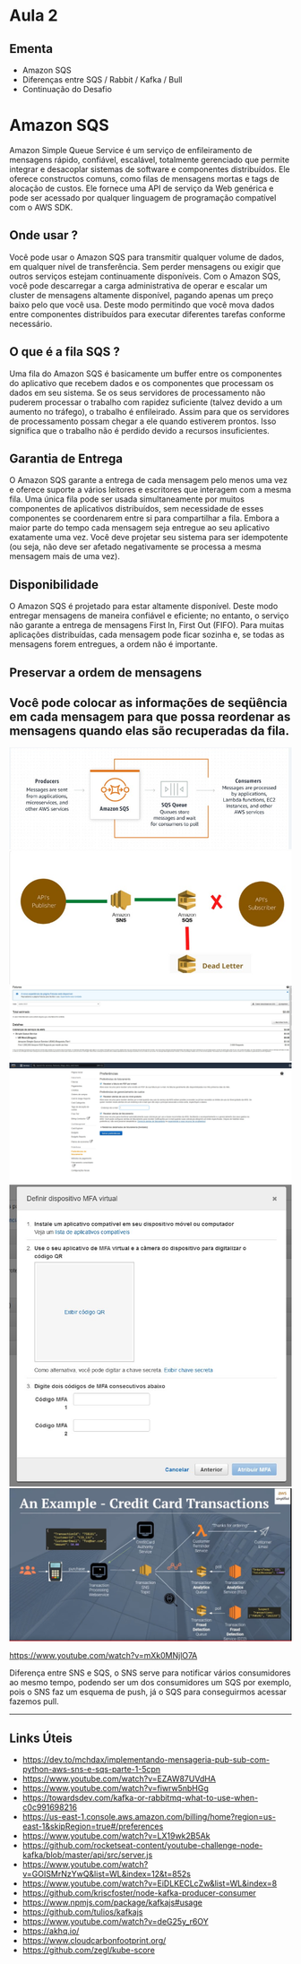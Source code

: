 # Aula 2

## Ementa
 - Amazon SQS
 - Diferenças entre SQS / Rabbit / Kafka / Bull
 - Continuação do Desafio

# Amazon SQS

Amazon Simple Queue Service é um serviço de enfileiramento de mensagens rápido, confiável, escalável,
totalmente gerenciado que permite integrar e desacoplar sistemas de software e componentes distribuídos.
Ele oferece constructos comuns, como filas de mensagens mortas e tags de alocação de custos.
Ele fornece uma API de serviço da Web genérica e pode ser acessado por qualquer linguagem de programação compatível com o AWS SDK.

## Onde usar ?
Você pode usar o Amazon SQS para transmitir qualquer volume de dados, em qualquer nível de transferência.
Sem perder mensagens ou exigir que outros serviços estejam continuamente disponíveis.
Com o Amazon SQS, você pode descarregar a carga administrativa de operar e escalar um cluster de mensagens altamente disponível, pagando apenas um preço baixo pelo que você usa.
Deste modo permitindo que você mova dados entre componentes distribuídos para executar diferentes tarefas conforme necessário.


## O que é a fila SQS ?
Uma fila do Amazon SQS é basicamente um buffer entre os componentes do aplicativo que recebem dados e os componentes que processam os dados em seu sistema.
Se os seus servidores de processamento não puderem processar o trabalho com rapidez suficiente (talvez devido a um aumento no tráfego), o trabalho é enfileirado.
Assim para que os servidores de processamento possam chegar a ele quando estiverem prontos.
Isso significa que o trabalho não é perdido devido a recursos insuficientes.

## Garantia de Entrega
O Amazon SQS garante a entrega de cada mensagem pelo menos uma vez e oferece suporte a vários leitores e escritores que interagem com a mesma fila.
Uma única fila pode ser usada simultaneamente por muitos componentes de aplicativos distribuídos, sem necessidade de esses componentes se coordenarem entre si para compartilhar a fila.
Embora a maior parte do tempo cada mensagem seja entregue ao seu aplicativo exatamente uma vez.
Você deve projetar seu sistema para ser idempotente (ou seja, não deve ser afetado negativamente se processa a mesma mensagem mais de uma vez).


## Disponibilidade

O Amazon SQS é projetado para estar altamente disponível.
Deste modo entregar mensagens de maneira confiável e eficiente; no entanto, o serviço não garante a entrega de mensagens First In, First Out (FIFO).
Para muitas aplicações distribuídas, cada mensagem pode ficar sozinha e, se todas as mensagens forem entregues, a ordem não é importante.


## Preservar a ordem de mensagens

Você pode colocar as informações de seqüência em cada mensagem para que possa reordenar as mensagens quando elas são recuperadas da fila.
----

![imagem](./1.jpg)
![imagem](./2.jpg)
![imagem](./3.jpg)
![imagem](./4.jpg)
![imagem](./5.jpg)
![imagem](./6.jpg)


<https://www.youtube.com/watch?v=mXk0MNjlO7A>

Diferença entre SNS e SQS,
o SNS serve para notificar vários consumidores ao mesmo tempo, podendo ser um dos consumidores um SQS por exemplo, pois o SNS faz um esquema de push, já o SQS para conseguirmos acessar fazemos pull.

----

## Links Úteis


- <https://dev.to/mchdax/implementando-mensageria-pub-sub-com-python-aws-sns-e-sqs-parte-1-5cpn>
- <https://www.youtube.com/watch?v=EZAW87UVdHA>
- <https://www.youtube.com/watch?v=fiwrw5nbHGg>
- <https://towardsdev.com/kafka-or-rabbitmq-what-to-use-when-c0c991698216>
- <https://us-east-1.console.aws.amazon.com/billing/home?region=us-east-1&skipRegion=true#/preferences>
- <https://www.youtube.com/watch?v=LX19wk2B5Ak>
- <https://github.com/rocketseat-content/youtube-challenge-node-kafka/blob/master/api/src/server.js>
- <https://www.youtube.com/watch?v=GOISMrNzYwQ&list=WL&index=12&t=852s>
- <https://www.youtube.com/watch?v=EiDLKECLcZw&list=WL&index=8>
- <https://github.com/kriscfoster/node-kafka-producer-consumer>
- <https://www.npmjs.com/package/kafkajs#usage>
- <https://github.com/tulios/kafkajs>
- <https://www.youtube.com/watch?v=deG25y_r6OY>
- <https://akhq.io/>
- <https://www.cloudcarbonfootprint.org/>
- <https://github.com/zegl/kube-score>
